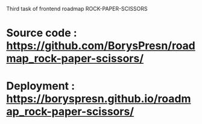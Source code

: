 Third task of frontend roadmap ROCK-PAPER-SCISSORS

# Source code : https://github.com/BorysPresn/roadmap_rock-paper-scissors/

# Deployment : https://boryspresn.github.io/roadmap_rock-paper-scissors/